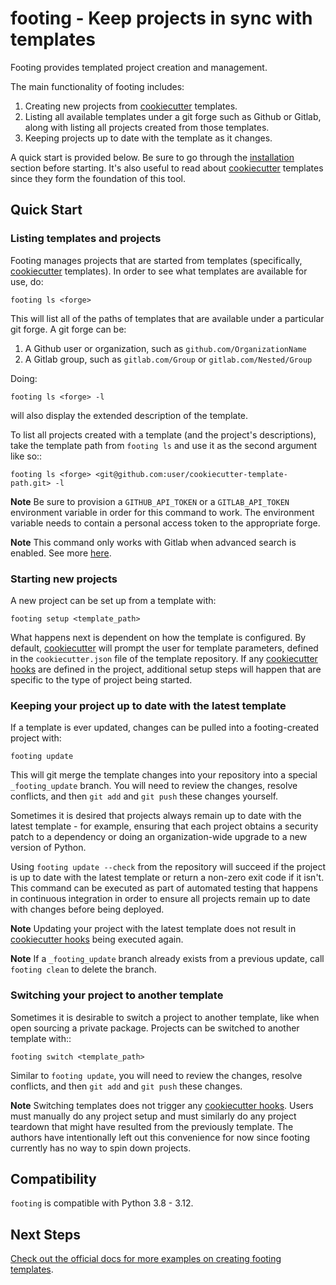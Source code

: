 # footing - Keep projects in sync with templates

Footing provides templated project creation and management.

The main functionality of footing includes:

1. Creating new projects from [cookiecutter](https://cookiecutter.readthedocs.io/en/latest/) templates.
2. Listing all available templates under a git forge such as Github or Gitlab, along with listing all projects created from those templates.
3. Keeping projects up to date with the template as it changes.

A quick start is provided below. Be sure to go through the [installation](docs/installation.md) section before starting. It's also useful to read about [cookiecutter](https://cookiecutter.readthedocs.io/en/latest/) templates since they form the foundation of this tool.

## Quick Start

### Listing templates and projects

Footing manages projects that are started from templates (specifically, [cookiecutter](https://cookiecutter.readthedocs.io/en/latest/) templates). In order to see what templates are available for use, do:

    footing ls <forge>

This will list all of the paths of templates that are available under a particular git forge. A git forge can be:

1. A Github user or organization, such as `github.com/OrganizationName`
2. A Gitlab group, such as `gitlab.com/Group` or `gitlab.com/Nested/Group`

Doing:

    footing ls <forge> -l

will also display the extended description of the template.

To list all projects created with a template (and the project's descriptions), take the template path from `footing ls` and use it as the second argument like so::

    footing ls <forge> <git@github.com:user/cookiecutter-template-path.git> -l

**Note** Be sure to provision a `GITHUB_API_TOKEN` or a `GITLAB_API_TOKEN` environment variable in order for this command to work. The environment variable needs to contain a personal access token to the appropriate forge.

**Note** This command only works with Gitlab when advanced search is enabled. See more [here](https://docs.gitlab.com/ee/user/search/advanced_search.html).

### Starting new projects

A new project can be set up from a template with:

    footing setup <template_path>

What happens next is dependent on how the template is configured. By default, [cookiecutter](https://cookiecutter.readthedocs.io/en/latest/) will prompt the user for template parameters, defined in the `cookiecutter.json` file of the template repository. If any [cookiecutter hooks](http://cookiecutter.readthedocs.io/en/latest/advanced/hooks.html) are defined in the project, additional setup steps will happen that are specific to the type of project being started.

### Keeping your project up to date with the latest template

If a template is ever updated, changes can be pulled into a footing-created project with:

    footing update

This will git merge the template changes into your repository into a special `_footing_update` branch. You will need to review the changes, resolve conflicts, and then `git add` and `git push` these changes yourself.

Sometimes it is desired that projects always remain up to date with the latest template - for example, ensuring that each project obtains a security patch to a dependency or doing an organization-wide upgrade to a new version of Python.

Using `footing update --check` from the repository will succeed if the project is up to date with the latest template or return a non-zero exit code if it isn't. This command can be executed as part of automated testing that happens in continuous integration in order to ensure all projects remain up to date with changes before being deployed.

**Note** Updating your project with the latest template does not result in [cookiecutter hooks](http://cookiecutter.readthedocs.io/en/latest/advanced/hooks.html) being executed again.

**Note** If a `_footing_update` branch already exists from a previous update, call `footing clean` to delete the branch.

### Switching your project to another template

Sometimes it is desirable to switch a project to another template, like when open sourcing a private package. Projects can be switched to another template with::

	footing switch <template_path>

Similar to `footing update`, you will need to review the changes, resolve conflicts, and then `git add` and `git push` these changes.

**Note** Switching templates does not trigger any [cookiecutter hooks](http://cookiecutter.readthedocs.io/en/latest/advanced/hooks.html). Users must manually do any project setup and must similarly do any project teardown that might have resulted from the previously template. The authors have intentionally left out this convenience for now since footing currently has no way to spin down projects.

## Compatibility

`footing` is compatible with Python 3.8 - 3.12.

## Next Steps

[Check out the official docs for more examples on creating footing templates](https://footing.readthedocs.io).
